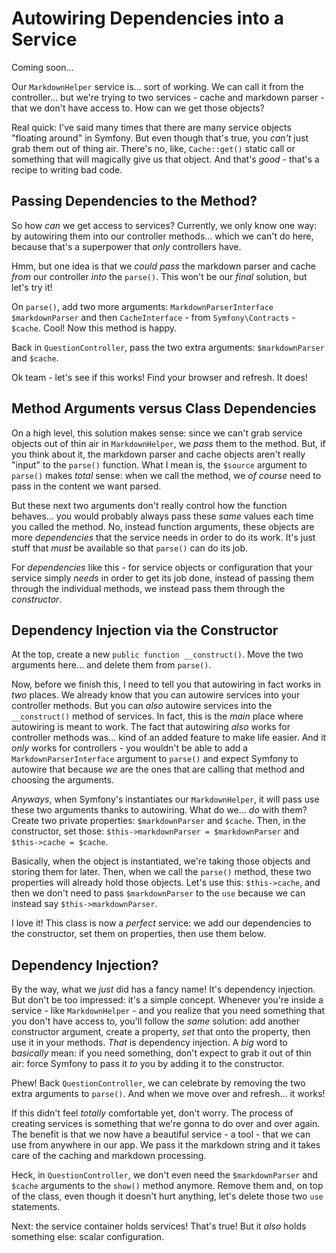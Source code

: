 # Autowiring Dependencies into a Service

Coming soon...

Our `MarkdownHelper` service is... sort of working. We can call it from the
controller... but we're trying to two services - cache and markdown parser -
that we don't have access to. How can we get those objects?

Real quick: I've said many times that there are many service objects "floating
around" in Symfony. But even though that's true, you *can't* just grab them out
of thing air. There's no, like, `Cache::get()` static call or something that
will magically give us that object. And that's *good* - that's a recipe to writing
bad code.

## Passing Dependencies to the Method?

So how *can* we get access to services? Currently, we only know one way: by autowiring
them into our controller methods... which we can't do here, because that's a superpower
that *only* controllers have.

Hmm, but one idea is that we *could* *pass* the markdown parser and cache *from*
our controller *into* the `parse()`. This won't be our *final* solution, but let's
try it!

On `parse()`, add two more arguments: `MarkdownParserInterface $markdownParser`
and then `CacheInterface` - from `Symfony\Contracts` - `$cache`. Cool! Now this
method is happy.

Back in `QuestionController`, pass the two extra arguments: `$markdownParser` and
`$cache`.

Ok team - let's see if this works! Find your browser and refresh. It does!

## Method Arguments versus Class Dependencies

On a high level, this solution makes sense: since we can't grab service objects
out of thin air in `MarkdownHelper`, we *pass* them to the method. But, if you
think about it, the markdown parser and cache objects aren't really "input" to
the `parse()` function. What I mean is, the `$source` argument to `parse()` makes
*total* sense: when we call the method, we *of course* need to pass in the content
we want parsed.

But these next two arguments don't really control how the function behaves... you
would probably always pass these *same* values each time you called the method.
No, instead function arguments, these objects are more *dependencies* that the
service needs in order to do its work. It's just stuff that *must* be available
so that `parse()` can do its job.

For *dependencies* like this - for service objects or configuration that your service
simply *needs* in order to get its job done, instead of passing them through the
individual methods, we instead pass them through the *constructor*.

## Dependency Injection via the Constructor

At the top, create a new `public function __construct()`. Move the two arguments
here... and delete them from `parse()`.

Now, before we finish this, I need to tell you that autowiring in fact works in
*two* places. We already know that you can autowire services into your controller
methods. But you can *also* autowire services into the `__construct()` method of
services. In fact, this is the *main* place where autowiring is meant to work.
The fact that autowiring *also* works for controller methods was... kind of an
added feature to make life easier. And it *only* works for controllers - you wouldn't
be able to add a `MarkdownParserInterface` argument to `parse()` and expect Symfony
to autowire that because *we* are the ones that are calling that method and choosing
the arguments.

*Anyways*, when Symfony's instantiates our `MarkdownHelper`, it will pass use these
two arguments thanks to autowiring. What do we... *do* with them? Create two private
properties: `$markdownParser` and `$cache`. Then, in the constructor, set those:
`$this->markdownParser = $markdownParser` and `$this->cache = $cache`.

Basically, when the object is instantiated, we're taking those objects and storing
them for later. Then, when we call the `parse()` method, these two properties will
already hold those objects. Let's use this: `$this->cache`, and then we don't need
to pass `$markdownParser` to the `use` because we can instead say
`$this->markdownParser`.

I love it! This class is now a *perfect* service: we add our dependencies to the
constructor, set them on properties, then use them below.

## Dependency Injection?

By the way, what we *just* did has a fancy name! It's dependency injection. But
don't be too impressed: it's a simple concept. Whenever you're inside a service -
like `MarkdownHelper` - and you realize that you need something that you don't
have access to, you'll follow the *same* solution: add another constructor argument,
create a property, *set* that onto the property, then use it in your methods.
*That* is dependency injection. A *big* word to *basically* mean: if you need
something, don't expect to grab it out of thin air: force Symfony to pass it
*to* you by adding it to the constructor.

Phew! Back `QuestionController`, we can celebrate by removing the two extra
arguments to `parse()`. And when we move over and refresh... it works!

If this didn't feel *totally* comfortable yet, don't worry. The process of creating
services is something that we're gonna to do over and over again. The benefit is
that we now have a beautiful service - a tool - that we can use from anywhere in
our app. We pass it the markdown string  and it takes care of the caching and
markdown processing.

Heck, in `QuestionController`, we don't even need the `$markdownParser` and
`$cache` arguments to the `show()` method anymore. Remove them and, on top
of the class, even though it doesn't hurt anything, let's delete those two `use`
statements.

Next: the service container holds services! That's true! But it *also* holds
something else: scalar configuration.
